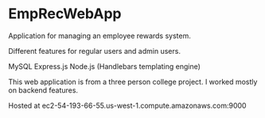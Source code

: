 # EmpRecWebApp
Application for managing an employee rewards system.

Different features for regular users and admin users.

MySQL Express.js Node.js (Handlebars templating engine)

This web application is from a three person college project. I worked mostly on backend features.
 
Hosted at ec2-54-193-66-55.us-west-1.compute.amazonaws.com:9000
